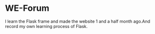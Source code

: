 # WE-Forum
I learn the Flask frame and made the website 1 and a half month ago.And record my own learning process of Flask.
